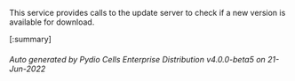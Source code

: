 






This service provides calls to the update server to check if a new version is available for download.

[:summary]

###### Auto generated by Pydio Cells Enterprise Distribution v4.0.0-beta5 on 21-Jun-2022
